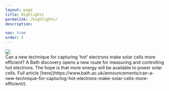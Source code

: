 ```yaml
---
layout: page
title: Highlights
permalink: /highlights/
description: 

nav: true
order: 5
---
```


<div class="projects">
  <div class="row">
    <div class="col-sm-3 abbr">
      <img class="rounded float-left z-depth-1" src="{{ 'hot-e.jpeg' | prepend: '/assets/img/' | relative_url }}">
    </div>
    <div class="col-sm-7">
      <span class="title">Can a new technique for capturing ‘hot’ electrons make solar cells more efficient?</span>
      <span class="description">A Bath discovery opens a new route for measuring and controlling hot electrons. The hope is that more energy will be available to power solar cells. Full article [here](https://www.bath.ac.uk/announcements/can-a-new-technique-for-capturing-hot-electrons-make-solar-cells-more-efficient/).</span>
    </div>
  </div>

</div>